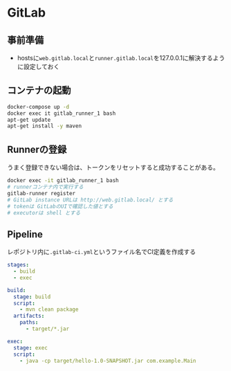 # GitLab

## 事前準備

- hostsに`web.gitlab.local`と`runner.gitlab.local`を127.0.0.1に解決するように設定しておく

## コンテナの起動

```bash
docker-compose up -d
docker exec it gitlab_runner_1 bash
apt-get update
apt-get install -y maven
```

## Runnerの登録

うまく登録できない場合は、トークンをリセットすると成功することがある。

```bash
docker exec -it gitlab_runner_1 bash
# runnerコンテナ内で実行する
gitlab-runner register
# GitLab instance URLは http://web.gitlab.local/ とする
# tokenは GitLabのUIで確認した値とする
# executorは shell とする
```

## Pipeline

レポジトリ内に`.gitlab-ci.yml`というファイル名でCI定義を作成する

```yaml
stages:
  - build
  - exec

build:
  stage: build
  script:
    - mvn clean package
  artifacts:
    paths:
      - target/*.jar

exec:
  stage: exec
  script:
    - java -cp target/hello-1.0-SNAPSHOT.jar com.example.Main
```